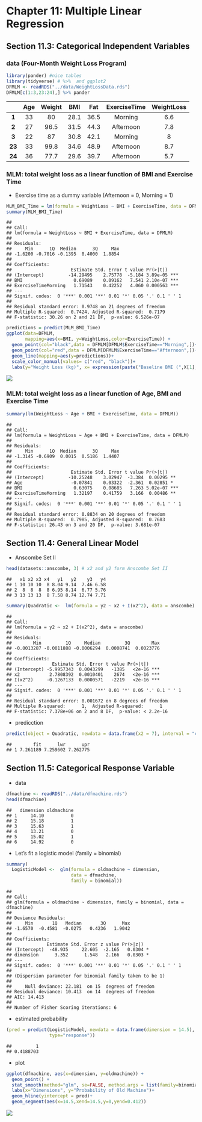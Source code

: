 Chapter 11: Multiple Linear Regression
================

## Section 11.3: Categorical Independent Variables

### data (Four-Month Weight Loss Program)

``` r
library(pander) #nice tables
library(tidyverse) # %>%  and ggplot2
DFMLM <- readRDS("../data/WeightLossData.rds")
DFMLM[c(1:3,23:24),] %>% pander
```

|        | Age | Weight | BMI  | Fat  | ExerciseTime | WeightLoss |
|:------:|:---:|:------:|:----:|:----:|:------------:|:----------:|
| **1**  | 33  |   80   | 28.1 | 36.5 |   Morning    |    6.6     |
| **2**  | 27  |  96.5  | 31.5 | 44.3 |  Afternoon   |    7.8     |
| **3**  | 22  |   87   | 30.8 | 42.1 |   Morning    |     8      |
| **23** | 33  |  99.8  | 34.6 | 48.9 |  Afternoon   |    8.7     |
| **24** | 36  |  77.7  | 29.6 | 39.7 |  Afternoon   |    5.7     |

### MLM: total weight loss as a linear function of BMI and Exercise Time

-   Exercise time as a dummy variable (Afternoon = 0, Morning = 1)

``` r
MLM_BMI_Time = lm(formula = WeightLoss ~ BMI + ExerciseTime, data = DFMLM)
summary(MLM_BMI_Time)
```

    ## 
    ## Call:
    ## lm(formula = WeightLoss ~ BMI + ExerciseTime, data = DFMLM)
    ## 
    ## Residuals:
    ##     Min      1Q  Median      3Q     Max 
    ## -1.6200 -0.7016 -0.1395  0.4000  1.8854 
    ## 
    ## Coefficients:
    ##                      Estimate Std. Error t value Pr(>|t|)    
    ## (Intercept)         -14.29495    2.75778  -5.184 3.89e-05 ***
    ## BMI                   0.69089    0.09162   7.541 2.10e-07 ***
    ## ExerciseTimeMorning   1.71543    0.42252   4.060 0.000563 ***
    ## ---
    ## Signif. codes:  0 '***' 0.001 '**' 0.01 '*' 0.05 '.' 0.1 ' ' 1
    ## 
    ## Residual standard error: 0.9748 on 21 degrees of freedom
    ## Multiple R-squared:  0.7424, Adjusted R-squared:  0.7179 
    ## F-statistic: 30.26 on 2 and 21 DF,  p-value: 6.526e-07

``` r
predictions = predict(MLM_BMI_Time)
ggplot(data=DFMLM, 
       mapping=aes(x=BMI, y=WeightLoss,color=ExerciseTime)) + 
  geom_point(col="black",data = DFMLM[DFMLM$ExerciseTime=="Morning",])+
  geom_point(col="red",data = DFMLM[DFMLM$ExerciseTime=="Afternoon",])+
  geom_line(mapping=aes(y=predictions))+
  scale_color_manual(values= c("red", "black"))+
  labs(y="Weight Loss (kg)", x= expression(paste("Baseline BMI (",X[1],")")))
```

![](categorical_files/figure-gfm/unnamed-chunk-2-1.png)<!-- -->

### MLM: total weight loss as a linear function of Age, BMI and Exercise Time

``` r
summary(lm(WeightLoss ~ Age + BMI + ExerciseTime, data = DFMLM))
```

    ## 
    ## Call:
    ## lm(formula = WeightLoss ~ Age + BMI + ExerciseTime, data = DFMLM)
    ## 
    ## Residuals:
    ##     Min      1Q  Median      3Q     Max 
    ## -1.3145 -0.6909  0.0015  0.5186  1.4407 
    ## 
    ## Coefficients:
    ##                      Estimate Std. Error t value Pr(>|t|)    
    ## (Intercept)         -10.25248    3.02947  -3.384  0.00295 ** 
    ## Age                  -0.07841    0.03322  -2.361  0.02851 *  
    ## BMI                   0.63075    0.08685   7.263 5.02e-07 ***
    ## ExerciseTimeMorning   1.32197    0.41759   3.166  0.00486 ** 
    ## ---
    ## Signif. codes:  0 '***' 0.001 '**' 0.01 '*' 0.05 '.' 0.1 ' ' 1
    ## 
    ## Residual standard error: 0.8834 on 20 degrees of freedom
    ## Multiple R-squared:  0.7985, Adjusted R-squared:  0.7683 
    ## F-statistic: 26.43 on 3 and 20 DF,  p-value: 3.681e-07

## Section 11.4: General Linear Model

-   Anscombe Set II

``` r
head(datasets::anscombe, 3) # x2 and y2 form Anscombe Set II
```

    ##   x1 x2 x3 x4   y1   y2    y3   y4
    ## 1 10 10 10  8 8.04 9.14  7.46 6.58
    ## 2  8  8  8  8 6.95 8.14  6.77 5.76
    ## 3 13 13 13  8 7.58 8.74 12.74 7.71

``` r
summary(Quadratic <-  lm(formula = y2 ~ x2 + I(x2^2), data = anscombe) )
```

    ## 
    ## Call:
    ## lm(formula = y2 ~ x2 + I(x2^2), data = anscombe)
    ## 
    ## Residuals:
    ##        Min         1Q     Median         3Q        Max 
    ## -0.0013287 -0.0011888 -0.0006294  0.0008741  0.0023776 
    ## 
    ## Coefficients:
    ##               Estimate Std. Error t value Pr(>|t|)    
    ## (Intercept) -5.9957343  0.0043299   -1385   <2e-16 ***
    ## x2           2.7808392  0.0010401    2674   <2e-16 ***
    ## I(x2^2)     -0.1267133  0.0000571   -2219   <2e-16 ***
    ## ---
    ## Signif. codes:  0 '***' 0.001 '**' 0.01 '*' 0.05 '.' 0.1 ' ' 1
    ## 
    ## Residual standard error: 0.001672 on 8 degrees of freedom
    ## Multiple R-squared:      1,  Adjusted R-squared:      1 
    ## F-statistic: 7.378e+06 on 2 and 8 DF,  p-value: < 2.2e-16

-   predicction

``` r
predict(object = Quadratic, newdata = data.frame(x2 = 7), interval = "confidence")
```

    ##        fit      lwr      upr
    ## 1 7.261189 7.259602 7.262775

## Section 11.5: Categorical Response Variable

-   data

``` r
dfmachine <- readRDS("../data/dfmachine.rds")
head(dfmachine)
```

    ##   dimension oldmachine
    ## 1     14.10          0
    ## 2     15.18          1
    ## 3     15.63          1
    ## 4     13.21          0
    ## 5     15.02          1
    ## 6     14.92          0

-   Let’s fit a logistic model (family = binomial)

``` r
summary(
  LogisticModel <-  glm(formula = oldmachine ~ dimension, 
                        data = dfmachine,
                        family = binomial))
```

    ## 
    ## Call:
    ## glm(formula = oldmachine ~ dimension, family = binomial, data = dfmachine)
    ## 
    ## Deviance Residuals: 
    ##     Min       1Q   Median       3Q      Max  
    ## -1.6570  -0.4581  -0.0275   0.4236   1.9042  
    ## 
    ## Coefficients:
    ##             Estimate Std. Error z value Pr(>|z|)  
    ## (Intercept)  -48.935     22.605  -2.165   0.0304 *
    ## dimension      3.352      1.548   2.166   0.0303 *
    ## ---
    ## Signif. codes:  0 '***' 0.001 '**' 0.01 '*' 0.05 '.' 0.1 ' ' 1
    ## 
    ## (Dispersion parameter for binomial family taken to be 1)
    ## 
    ##     Null deviance: 22.181  on 15  degrees of freedom
    ## Residual deviance: 10.413  on 14  degrees of freedom
    ## AIC: 14.413
    ## 
    ## Number of Fisher Scoring iterations: 6

-   estimated probability

``` r
(pred = predict(LogisticModel, newdata = data.frame(dimension = 14.5),
                type="response"))
```

    ##         1 
    ## 0.4188703

-   plot

``` r
ggplot(dfmachine, aes(x=dimension, y=oldmachine)) + 
  geom_point() +
  stat_smooth(method="glm", se=FALSE, method.args = list(family=binomial)) +
  labs(x="Dimensions", y="Probability of Old Machine")+
  geom_hline(yintercept = pred)+
  geom_segment(aes(x=14.5,xend=14.5,y=0,yend=0.412))
```

![](categorical_files/figure-gfm/unnamed-chunk-9-1.png)<!-- -->
